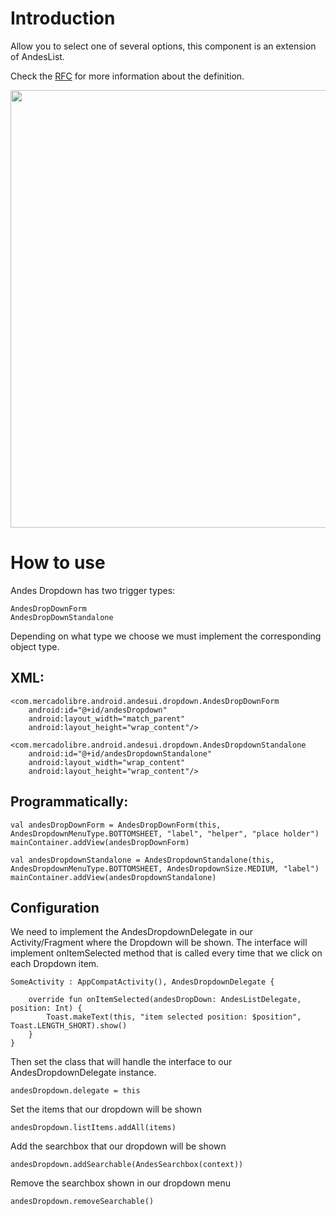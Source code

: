 # Introduction

Allow you to select one of several options, this component is an extension of AndesList.

Check the [RFC](https://docs.google.com/document/d/1R8qnm5dkEA-oQIeYny4gqMpANpwvpsEjp7A6LcZPnPI/edit#heading=h.xy7uh1l5y1qn#) for more information about the definition.

<img src="https://user-images.githubusercontent.com/16910904/104049053-06d49600-51c3-11eb-8b12-abde6d3f74e0.gif" height="700"/>

# How to use

Andes Dropdown has two trigger types:
```
AndesDropDownForm
AndesDropDownStandalone
```
Depending on what type we choose we must implement the corresponding object type.

## XML:
```
<com.mercadolibre.android.andesui.dropdown.AndesDropDownForm
    android:id="@+id/andesDropdown"
    android:layout_width="match_parent"
    android:layout_height="wrap_content"/>

<com.mercadolibre.android.andesui.dropdown.AndesDropdownStandalone
    android:id="@+id/andesDropdownStandalone"
    android:layout_width="wrap_content"
    android:layout_height="wrap_content"/>
```

## Programmatically:

```
val andesDropDownForm = AndesDropDownForm(this, AndesDropdownMenuType.BOTTOMSHEET, "label", "helper", "place holder")
mainContainer.addView(andesDropDownForm)

val andesDropdownStandalone = AndesDropdownStandalone(this, AndesDropdownMenuType.BOTTOMSHEET, AndesDropdownSize.MEDIUM, "label")
mainContainer.addView(andesDropdownStandalone)
```

## Configuration

We need to implement the AndesDropdownDelegate in our Activity/Fragment where the Dropdown will be shown.
The interface will implement onItemSelected method that is called every time that we click on each Dropdown item.

```
SomeActivity : AppCompatActivity(), AndesDropdownDelegate {

    override fun onItemSelected(andesDropDown: AndesListDelegate, position: Int) {
        Toast.makeText(this, "item selected position: $position", Toast.LENGTH_SHORT).show()
    }
}
```

Then set the class that will handle the interface to our AndesDropdownDelegate instance.

```
andesDropdown.delegate = this
```

Set the items that our dropdown will be shown

```
andesDropdown.listItems.addAll(items) 
```

Add the searchbox that our dropdown will be shown

```
andesDropdown.addSearchable(AndesSearchbox(context))
```

Remove the searchbox shown in our dropdown menu

```
andesDropdown.removeSearchable()
```